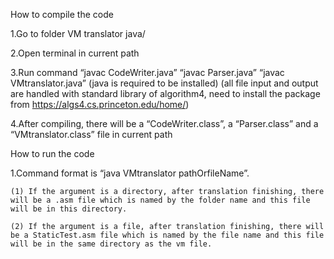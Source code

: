 How to compile the code

1.Go to folder VM translator java/ 

2.Open terminal in current path

3.Run command “javac CodeWriter.java”
	      “javac Parser.java”
	      “javac VMtranslator.java”
	      (java is required to be installed)
        (all file input and output are handled with standard library of algorithm4, need to install the package from https://algs4.cs.princeton.edu/home/)

4.After compiling, there will be a “CodeWriter.class”, a “Parser.class” and a “VMtranslator.class” file in current path

How to run the code

1.Command format is “java VMtranslator pathOrfileName”.

    (1) If the argument is a directory, after translation finishing, there will be a .asm file which is named by the folder name and this file will be in this directory.

    (2) If the argument is a file, after translation finishing, there will be a StaticTest.asm file which is named by the file name and this file will be in the same directory as the vm file.
